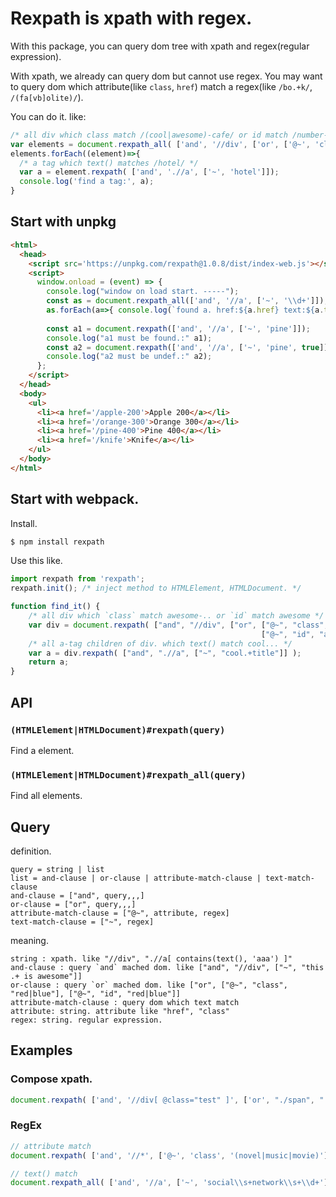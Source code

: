 # Rexpath is xpath with regex.

With this package, you can query dom tree with xpath and regex(regular expression).

With xpath, we already can query dom but cannot use regex.
You may want to query dom which attribute(like `class`, `href`) match a regex(like `/bo.+k/`, `/(fa[vb]olite)/`).

You can do it. like:

```js
/* all div which class match /(cool|awesome)-cafe/ or id match /number-\\d+/ */
var elements = document.rexpath_all( ['and', '//div', ['or', ['@~', 'class', '(cool|awesome)-cafe'], ['@~', 'id', 'number-\\d+']]] );
elements.forEach((element)=>{
  /* a tag which text() matches /hotel/ */
  var a = element.rexpath( ['and', './/a', ['~', 'hotel']]);
  console.log('find a tag:', a);
}
```

## Start with unpkg

```html
<html>
  <head>
    <script src='https://unpkg.com/rexpath@1.0.8/dist/index-web.js'></script>
    <script>
      window.onload = (event) => {
        console.log("window on load start. -----");
        const as = document.rexpath_all(['and', '//a', ['~', '\\d+']]);
        as.forEach(a=>{ console.log(`found a. href:${a.href} text:${a.text}.`) });
        
        const a1 = document.rexpath(['and', '//a', ['~', 'pine']]);
        console.log("a1 must be found.:" a1);
        const a2 = document.rexpath(['and', '//a', ['~', 'pine', true]]);
        console.log("a2 must be undef.:" a2);
      };
    </script>
  </head>
  <body>
    <ul>
      <li><a href='/apple-200'>Apple 200</a></li>
      <li><a href='/orange-300'>Orange 300</a></li>
      <li><a href='/pine-400'>Pine 400</a></li>
      <li><a href='/knife'>Knife</a></li>
    </ul>
  </body>
</html>
```

## Start with webpack.

Install.

```sh
$ npm install rexpath
```

Use this like.

```js
import rexpath from 'rexpath';
rexpath.init(); /* inject method to HTMLElement, HTMLDocument. */

function find_it() {
    /* all div which `class` match awesome-.. or `id` match awesome */
    var div = document.rexpath( ["and", "//div", ["or", ["@~", "class", "awesome-[ck]lass"],
                                                        ["@~", "id", "awesome"]]] );
    /* all a-tag children of div. which text() match cool... */ 
    var a = div.rexpath( ["and", ".//a", ["~", "cool.+title"]] );                                                    
    return a;
}
```

## API

### `(HTMLElement|HTMLDocument)#rexpath(query)`

Find a element.

### `(HTMLElement|HTMLDocument)#rexpath_all(query)`

Find all elements.

## Query

definition.

```text
query = string | list
list = and-clause | or-clause | attribute-match-clause | text-match-clause
and-clause = ["and", query,,,]
or-clause = ["or", query,,,]
attribute-match-clause = ["@~", attribute, regex]
text-match-clause = ["~", regex]
```

meaning.

```text
string : xpath. like "//div", ".//a[ contains(text(), 'aaa') ]"
and-clause : query `and` mached dom. like ["and", "//div", ["~", "this .+ is awesome"]]
or-clause : query `or` mached dom. like ["or", ["@~", "class", "red|blue"], ["@~", "id", "red|blue"]]
attribute-match-clause : query dom which text match 
attribute: string. attribute like "href", "class"
regex: string. regular expression.
```

## Examples

### Compose xpath.

```js
document.rexpath( ['and', '//div[ @class="test" ]', ['or', "./span", "./table"], './/a'] );
```

### RegEx

```js
// attribute match
document.rexpath( ['and', '//*', ['@~', 'class', '(novel|music|movie)']] );

// text() match
document.rexpath_all( ['and', '//a', ['~', 'social\\s+network\\s+\\d+']] );
```



